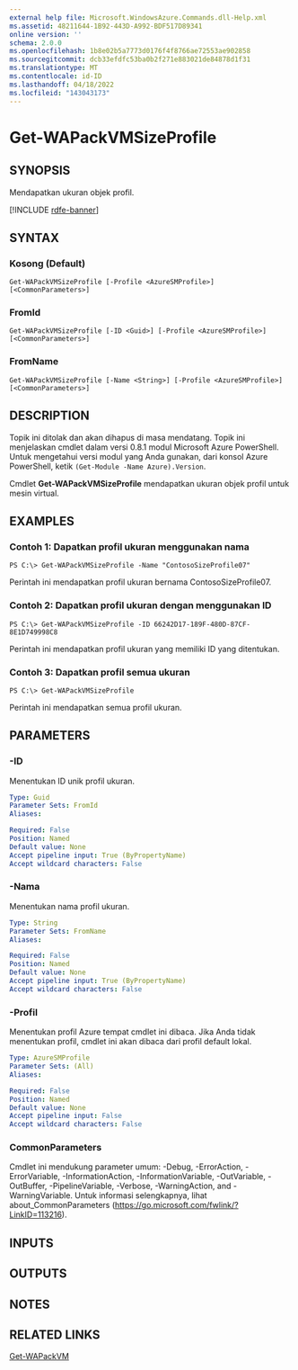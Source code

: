 ```yaml
---
external help file: Microsoft.WindowsAzure.Commands.dll-Help.xml
ms.assetid: 48211644-1B92-443D-A992-BDF517D89341
online version: ''
schema: 2.0.0
ms.openlocfilehash: 1b8e02b5a7773d0176f4f8766ae72553ae902858
ms.sourcegitcommit: dcb33efdfc53ba0b2f271e883021de84878d1f31
ms.translationtype: MT
ms.contentlocale: id-ID
ms.lasthandoff: 04/18/2022
ms.locfileid: "143043173"
---
```

# Get-WAPackVMSizeProfile

## SYNOPSIS
Mendapatkan ukuran objek profil.

[!INCLUDE [rdfe-banner](../../includes/rdfe-banner.md)]

## SYNTAX

### Kosong (Default)
```
Get-WAPackVMSizeProfile [-Profile <AzureSMProfile>] [<CommonParameters>]
```

### FromId
```
Get-WAPackVMSizeProfile [-ID <Guid>] [-Profile <AzureSMProfile>] [<CommonParameters>]
```

### FromName
```
Get-WAPackVMSizeProfile [-Name <String>] [-Profile <AzureSMProfile>] [<CommonParameters>]
```

## DESCRIPTION
Topik ini ditolak dan akan dihapus di masa mendatang.
Topik ini menjelaskan cmdlet dalam versi 0.8.1 modul Microsoft Azure PowerShell.
Untuk mengetahui versi modul yang Anda gunakan, dari konsol Azure PowerShell, ketik `(Get-Module -Name Azure).Version`.

Cmdlet **Get-WAPackVMSizeProfile** mendapatkan ukuran objek profil untuk mesin virtual.

## EXAMPLES

### Contoh 1: Dapatkan profil ukuran menggunakan nama
```
PS C:\> Get-WAPackVMSizeProfile -Name "ContosoSizeProfile07"
```

Perintah ini mendapatkan profil ukuran bernama ContosoSizeProfile07.

### Contoh 2: Dapatkan profil ukuran dengan menggunakan ID
```
PS C:\> Get-WAPackVMSizeProfile -ID 66242D17-189F-480D-87CF-8E1D749998C8
```

Perintah ini mendapatkan profil ukuran yang memiliki ID yang ditentukan.

### Contoh 3: Dapatkan profil semua ukuran
```
PS C:\> Get-WAPackVMSizeProfile
```

Perintah ini mendapatkan semua profil ukuran.

## PARAMETERS

### -ID
Menentukan ID unik profil ukuran.

```yaml
Type: Guid
Parameter Sets: FromId
Aliases:

Required: False
Position: Named
Default value: None
Accept pipeline input: True (ByPropertyName)
Accept wildcard characters: False
```

### -Nama
Menentukan nama profil ukuran.

```yaml
Type: String
Parameter Sets: FromName
Aliases:

Required: False
Position: Named
Default value: None
Accept pipeline input: True (ByPropertyName)
Accept wildcard characters: False
```

### -Profil
Menentukan profil Azure tempat cmdlet ini dibaca.
Jika Anda tidak menentukan profil, cmdlet ini akan dibaca dari profil default lokal.

```yaml
Type: AzureSMProfile
Parameter Sets: (All)
Aliases:

Required: False
Position: Named
Default value: None
Accept pipeline input: False
Accept wildcard characters: False
```

### CommonParameters
Cmdlet ini mendukung parameter umum: -Debug, -ErrorAction, -ErrorVariable, -InformationAction, -InformationVariable, -OutVariable, -OutBuffer, -PipelineVariable, -Verbose, -WarningAction, and -WarningVariable. Untuk informasi selengkapnya, lihat about_CommonParameters (https://go.microsoft.com/fwlink/?LinkID=113216).

## INPUTS

## OUTPUTS

## NOTES

## RELATED LINKS

[Get-WAPackVM](./Get-WAPackVM.md)


